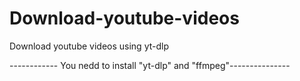 # Download-youtube-videos
Download youtube videos using yt-dlp 


------------ You nedd to install "yt-dlp" and "ffmpeg"---------------
